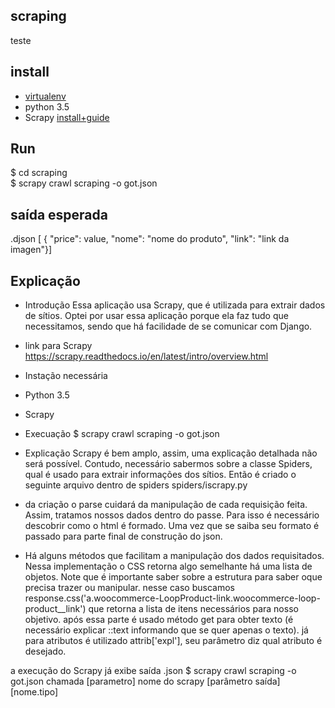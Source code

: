 ## scraping
teste

## install
- [virtualenv](https://cadernodelaboratorio.com.br/2015/11/18/virtualenvwrapper-e-virtualenv-um-tutorial-de-instalacao-e-uso/)
- python 3.5
- Scrapy [install+guide](https://scrapy.readthedocs.io/en/latest/intro/install.html)

## Run
$ cd scraping  
$ scrapy crawl scraping -o got.json

## saída esperada

.djson [ { "price": value, "nome": "nome do produto", "link": "link da imagen"}]

## Explicação

- Introdução
Essa aplicação usa Scrapy, que é utilizada para extrair dados de sítios. Optei por usar essa aplicação
porque ela faz tudo que necessitamos, sendo que há facilidade de se comunicar com Django.
- link para Scrapy https://scrapy.readthedocs.io/en/latest/intro/overview.html

- Instação necessária
- Python 3.5
- Scrapy

- Execuação
$ scrapy crawl scraping -o got.json  

- Explicação
Scrapy é bem amplo, assim, uma explicação detalhada não será possível. Contudo, necessário sabermos sobre a classe Spiders, qual é usado para extrair informações dos sítios. Então é criado o seguinte arquivo dentro de spiders spiders/iscrapy.py

- da criação o parse cuidará da manipulação de cada requisição feita. Assim, tratamos nossos dados dentro do passe. Para isso é necessário descobrir como o html é formado. Uma vez que se saiba seu formato é passado para parte final de construção do json. 

- Há alguns métodos que facilitam a manipulação dos dados requisitados. Nessa implementação o CSS retorna algo semelhante há uma lista de objetos. Note que é importante saber sobre a estrutura para saber oque precisa trazer ou manipular. nesse caso 
buscamos response.css('a.woocommerce-LoopProduct-link.woocommerce-loop-product__link') que retorna a lista de itens necessários para nosso objetivo. após essa parte é usado método get para obter texto (é necessário explicar ::text informando que se quer apenas o texto). já para atributos é utilizado attrib['expl'], seu parâmetro diz qual atributo é desejado.

a execução do Scrapy já exibe saída .json 
$ scrapy crawl scraping -o got.json
chamada [parametro] nome do scrapy [parâmetro saída] [nome.tipo]

